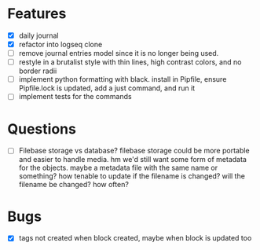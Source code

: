# Features
- [x] daily journal
- [x] refactor into logseq clone
- [ ] remove journal entries model since it is no longer being used.
- [ ] restyle in a brutalist style with thin lines,
      high contrast colors, and no border radii
- [ ] implement python formatting with black. install in Pipfile,
      ensure Pipfile.lock is updated, add a just command, and run it
- [ ] implement tests for the commands

# Questions
- [ ] Filebase storage vs database? filebase storage could
      be more portable and easier to handle media. hm we'd
      still want some form of metadata for the objects. maybe
      a metadata file with the same name or something? how tenable
      to update if the filename is changed? will the filename be changed?
      how often?

# Bugs
- [x] tags not created when block created, maybe when block is updated too
